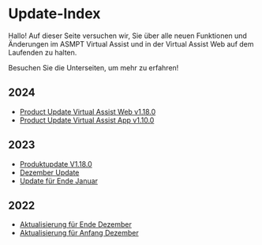 # Update-Index

Hallo! Auf dieser Seite versuchen wir, Sie über alle neuen Funktionen und Änderungen im ASMPT Virtual Assist und in der Virtual Assist Web auf dem Laufenden zu halten.

Besuchen Sie die Unterseiten, um mehr zu erfahren!

## 2024

- [Product Update Virtual Assist Web v1.18.0](2024/product_update_control_suite_v1.19.0.de.md)
- [Product Update Virtual Assist App v1.10.0](2024/product_update_native_assistant_v1.10.0.de.md)

## 2023

- [Produktupdate V1.18.0](2023/v1.18.0.de.md)
- [Dezember Update](2023/december_update.de.md)
- [Update für Ende Januar](2023/late_jan_update.md)

## 2022

- [Aktualisierung für Ende Dezember](2022/2022-late-dec-update.md)
- [Aktualisierung für Anfang Dezember](2022/2022-early_dec_updated.md)
